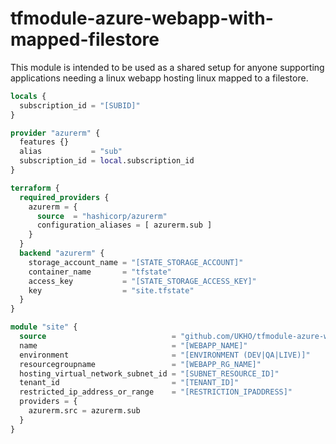 # tfmodule-azure-webapp-with-mapped-filestore

This module is intended to be used as a shared setup for anyone supporting applications needing a linux webapp hosting linux mapped to a filestore.

```terraform
locals {
  subscription_id = "[SUBID]"
}

provider "azurerm" {
  features {}
  alias           = "sub"
  subscription_id = local.subscription_id
}

terraform {
  required_providers {
    azurerm = {
      source  = "hashicorp/azurerm"
      configuration_aliases = [ azurerm.sub ]
    }
  }
  backend "azurerm" {
    storage_account_name = "[STATE_STORAGE_ACCOUNT]"
    container_name       = "tfstate"
    access_key           = "[STATE_STORAGE_ACCESS_KEY]"
    key                  = "site.tfstate"
  }
}

module "site" {
  source                            = "github.com/UKHO/tfmodule-azure-webapp-with-mapped-filestore?ref=v0.1.0"
  name                              = "[WEBAPP_NAME]"
  environment                       = "[ENVIRONMENT (DEV|QA|LIVE)]"
  resourcegroupname                 = "[WEBAPP_RG_NAME]"
  hosting_virtual_network_subnet_id = "[SUBNET_RESOURCE_ID]"
  tenant_id                         = "[TENANT_ID]"
  restricted_ip_address_or_range    = "[RESTRICTION_IPADDRESS]"
  providers = {
    azurerm.src = azurerm.sub
  }
}
```
